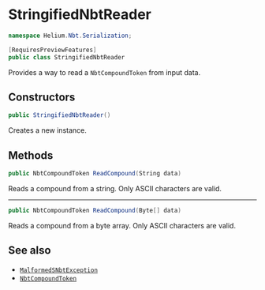 # StringifiedNbtReader

~~~cs
namespace Helium.Nbt.Serialization;

[RequiresPreviewFeatures]
public class StringifiedNbtReader
~~~

Provides a way to read a `NbtCompoundToken` from input data.

## Constructors

~~~cs
public StringifiedNbtReader()
~~~

Creates a new instance.

## Methods

~~~cs
public NbtCompoundToken ReadCompound(String data)
~~~

Reads a compound from a string. Only ASCII characters are valid.

---

~~~cs
public NbtCompoundToken ReadCompound(Byte[] data)
~~~

Reads a compound from a byte array. Only ASCII characters are valid.

## See also

- [`MalformedSNbtException`](./malformedsnbtexception.md)
- [`NbtCompoundToken`](./nbtcompoundtoken.md)